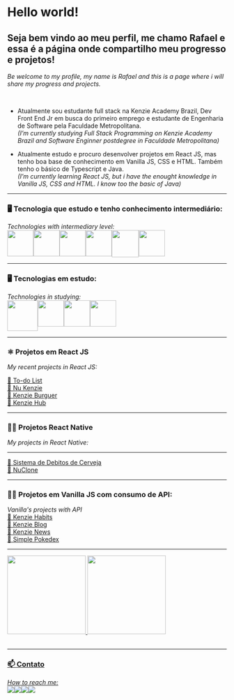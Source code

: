 

<h1>Hello world! </h1>

<h2>Seja bem vindo ao meu perfil, me chamo <strong>Rafael</strong> e essa é a página onde compartilho meu progresso e projetos!</h2>

<p> <i>Be welcome to my profile, my name is Rafael and this is a page where i will share my progress and projects.</i> </p><br>

- Atualmente sou estudante full stack na Kenzie Academy Brazil, Dev Front End Jr em busca do primeiro emprego e estudante de Engenharia de Software pela Faculdade Metropolitana.<br>
<i>(I’m currently studying Full Stack Programming on Kenzie Academy Brazil and Software Enginner postdegree in Faculdade Metropolitana)</i><br>

- Atualmente estudo e procuro desenvolver projetos em React JS, mas tenho boa base de conhecimento em Vanilla JS, CSS e HTML. Também tenho o básico de Typescript e Java.<br>
<i>(I’m currently learning React JS, but i have the enought knowledge in Vanilla JS, CSS and HTML. I know too the basic of Java)</i><br>
<hr>

<h3>🖥️ Tecnologia que estudo e tenho conhecimento intermediário:</h3>
<i>Technologies with intermediary level:</i>
<div style='display: flex'><br>
<img width = '60' src="https://cdn.jsdelivr.net/gh/devicons/devicon/icons/javascript/javascript-original.svg" />
<img width = '60' src="https://cdn.jsdelivr.net/gh/devicons/devicon/icons/typescript/typescript-original.svg" />
<img width = '60' src="https://cdn.jsdelivr.net/gh/devicons/devicon/icons/css3/css3-plain-wordmark.svg" />
<img width = '60' src="https://cdn.jsdelivr.net/gh/devicons/devicon/icons/html5/html5-plain-wordmark.svg" />
<img width = '62' src="https://cdn.jsdelivr.net/gh/devicons/devicon/icons/react/react-original-wordmark.svg" />
<img width = '60' src="https://cdn.jsdelivr.net/gh/devicons/devicon/icons/git/git-plain.svg" />
</div>
<hr>
<h3>🖥️ Tecnologias em estudo:</h3>
<i>Technologies in studying:</i>
<div style='display: flex'>
<img width = '70' src="https://cdn.jsdelivr.net/gh/devicons/devicon/icons/java/java-plain-wordmark.svg" />
<img width = '60' src="https://cdn.jsdelivr.net/gh/devicons/devicon/icons/nodejs/nodejs-plain.svg" />
<img width = '60' src="https://cdn.jsdelivr.net/gh/devicons/devicon/icons/python/python-original.svg" />
<img width = '60' src="https://cdn.jsdelivr.net/gh/devicons/devicon/icons/mongodb/mongodb-plain-wordmark.svg" />
</div>
<hr>
<h3>⚛️ Projetos em React JS</h3>
<i>My recent projects in React JS:</i>

<a href='https://to-do-eight-xi.vercel.app/'>📁 To-do List</a><br>
<a href='https://react-entrega-s1-nu-kenzie-rafaelzao14.vercel.app/'>📁 Nu Kenzie</a><br>
<a href='https://react-entrega-s1-hamburgueria-da-kenzie-rafaelzao14.vercel.app/'>📁 Kenzie Burguer</a><br>
<a href= 'https://react-entrega-s2-formulario-de-cadastro-rafaelzao14-e4sv0hhd7.vercel.app/'>📁 Kenzie Hub </a><br>
<hr>
<h3>🤖🍎 Projetos React Native</h3>
<i>My projects in React Native:</i>
<hr>
<a href= 'https://github.com/rafaelzao14/ranking-beras'>📁 Sistema de Debitos de Cerveja </a><br>
<a href= 'https://github.com/rafaelzao14/ranking-beras'>📁 NuClone </a><br>
<hr>
<h3>👨‍💻 Projetos em Vanilla JS com consumo de API:</h3>
<i>Vanilla's projects with API</i>
<br>
<a href= 'https://animated-carnival-14c37556.pages.github.io/'>📁 Kenzie Habits </a><br>
<a href='https://kenzie-academy-brasil-developers.github.io/m2-entrega-blog-m2-rafaelzao14/login.html'>📁 Kenzie Blog</a><br>
<a href='https://kenzie-academy-brasil-developers.github.io/m2-entrega-kenzie-news-rafaelzao14/'>📁 Kenzie News </a><br>
<a href='https://rafaelzao14.github.io/Pokedex-Simples---Consumo-de-API-JS-Puro/'>📁 Simple Pokedex </a><br>
<hr>
<div>
<a href="https://github.com/rafaelzao14">
<img height="180em" src="https://github-readme-stats.vercel.app/api/top-langs/?username=rafaelzao14&layout=compact&langs_count=7&theme=dracula"/>
<img height="180em" src="https://github-readme-stats.vercel.app/api?username=rafaelzao14&show_icons=true&theme=dracula&include_all_commits=true&count_private=true"/>
</div><br>
<hr>
<h3> 📫 Contato </h3>
<i>How to reach me:</i><br>

<div style='display: flex'>
<a href='https://www.linkedin.com/in/rafael-marques-laurindo-87770437/' target='_blank'><img src='https://img.shields.io/badge/LinkedIn-0077B5?style=for-the-badge&logo=linkedin&logoColor=white'></a>
<a href="rafael.marqueslaurindo?subject=fromGitHub" target='_blank'><img src='https://img.shields.io/badge/Gmail-D14836?style=for-the-badge&logo=gmail&logoColor=white'></a>
<a href='https://instagram.com/marques.rafael_?igshid=YmMyMTA2M2Y=' target='_blank'><img src='https://img.shields.io/badge/Instagram-E4405F?style=for-the-badge&logo=instagram&logoColor=white'></a>
<a href='https://github.com/rafaelzao14?tab=repositories' target='_blank><img src='https://img.shields.io/badge/Facebook-1877F2?style=for-the-badge&logo=facebook&logoColor=white'></a>
<a href='https://www.facebook.com/profile.php?viewas=100000686899395&id=100024084284417' target='_blank'><img src='https://img.shields.io/badge/Facebook-1877F2?style=for-the-badge&logo=facebook&logoColor=white'></a>
</div>
